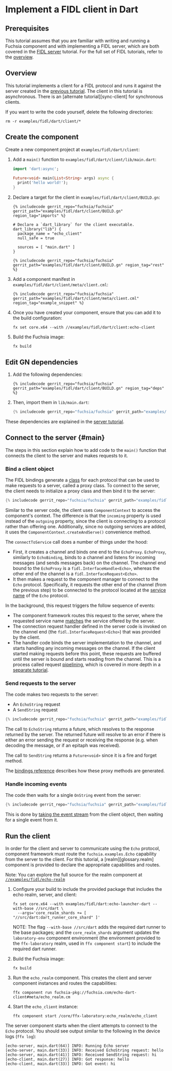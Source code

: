 # Implement a FIDL client in Dart

<!-- TODO(fxbug.dev/58758) <<../../common/client/overview.md>> -->

## Prerequisites

This tutorial assumes that you are familiar with writing and running a Fuchsia
component and with implementing a FIDL server, which are both covered in the
[FIDL server][server-tut] tutorial. For the full set of FIDL tutorials, refer
to the [overview][overview].

## Overview

This tutorial implements a client for a FIDL protocol and runs it
against the server created in the [previous tutorial][server-tut]. The client in this
tutorial is asynchronous. There is an [alternate tutorial][sync-client] for
synchronous clients.

If you want to write the code yourself, delete the following directories:

```posix-terminal
rm -r examples/fidl/dart/client/*
```

## Create the component

Create a new component project at `examples/fidl/dart/client`:

1. Add a `main()` function to `examples/fidl/dart/client/lib/main.dart`:

   ```dart
   import 'dart:async';

   Future<void> main(List<String> args) async {
     print('hello world!');
   }
   ```

1. Declare a target for the client in `examples/fidl/dart/client/BUILD.gn`:

   ```gn
   {% includecode gerrit_repo="fuchsia/fuchsia" gerrit_path="examples/fidl/dart/client/BUILD.gn" region_tag="imports" %}

   # Declare a `dart_library` for the client executable.
   dart_library("lib") {
     package_name = "echo_client"
     null_safe = true

     sources = [ "main.dart" ]
   }

   {% includecode gerrit_repo="fuchsia/fuchsia" gerrit_path="examples/fidl/dart/client/BUILD.gn" region_tag="rest" %}
   ```

1. Add a component manifest in `examples/fidl/dart/client/meta/client.cml`:

   ```json5
   {% includecode gerrit_repo="fuchsia/fuchsia" gerrit_path="examples/fidl/dart/client/meta/client.cml" region_tag="example_snippet" %}
   ```

1. Once you have created your component, ensure that you can add it to the
   build configuration:

   ```posix-terminal
   fx set core.x64 --with //examples/fidl/dart/client:echo-client
   ```

1. Build the Fuchsia image:

   ```
   fx build
   ```

## Edit GN dependencies

1. Add the following dependencies:

   ```gn
   {% includecode gerrit_repo="fuchsia/fuchsia" gerrit_path="examples/fidl/dart/client/BUILD.gn" region_tag="deps" %}
   ```

1. Then, import them in `lib/main.dart`:

   ```dart
   {% includecode gerrit_repo="fuchsia/fuchsia" gerrit_path="examples/fidl/dart/client/lib/main.dart" region_tag="imports" %}
   ```

These dependencies are explained in the [server tutorial][server-tut].

## Connect to the server {#main}

The steps in this section explain how to add code to the `main()` function
that connects the client to the server and makes requests to it.

### Bind a client object

The FIDL bindings generate a [class][proxy] for each protocol that can be used to make requests
to a server, called a proxy class. To connect to the server, the client needs to initialize
a proxy class and then bind it to the server:

```dart
{% includecode gerrit_repo="fuchsia/fuchsia" gerrit_path="examples/fidl/dart/client/lib/main.dart" region_tag="main" highlight="4,5,6,7" %}
```

Similar to the server code, the client uses `ComponentContext` to access the component's
context. The difference is that the `incoming` property is used instead of the `outgoing`
property, since the client is connecting to a protocol rather than offering one. Additionally,
since no outgoing services are added, it uses the `ComponentContext.createAndServe()`
convenience method.

The `connectToService` call does a number of things under the hood:

* First, it creates a channel and binds one end to the `EchoProxy`. `EchoProxy`, similarly to `EchoBinding`,
  binds to a channel and listens for incoming messages (and sends messages back) on the channel.
  The channel end bound to the `EchoProxy` is a `fidl.InterfaceHandle<Echo>`, whereas the other end
  of the channel is a `fidl.InterfaceRequest<Echo>`.
* It then makes a request to the component manager to connect to the `Echo` protocol. Specifically,
  it requests the other end of the channel (from the previous step) to be connected to the protocol
  located at the [service name][service-name] of the `Echo` protocol.

In the background, this request triggers the follow sequence of events:

* The component framework routes this request to the server, where the requested service name
  [matches][server-handler] the service offered by the server.
* The connection request handler defined in the server code is invoked on the channel end (the
  `fidl.InterfaceRequest<Echo>`) that was provided by the client.
* The handler code binds the server implementation to the channel, and starts handling any incoming
  messages on the channel. If the client started making requests before this point, these requests
  are buffered until the server is bound and starts reading from the channel. This is a process
  called request [pipelining][pipeline], which is covered in more depth in a
  [separate tutorial][pipeline-tut].

### Send requests to the server

The code makes two requests to the server:

* An `EchoString` request
* A `SendString` request

```dart
{% includecode gerrit_repo="fuchsia/fuchsia" gerrit_path="examples/fidl/dart/client/lib/main.dart" region_tag="main" highlight="9,10,11,12,13,14" %}
```

The call to `EchoString` returns a future, which resolves to the response
returned by the server. The returned future will resolve to an error if there is
either an error sending the request or receiving the response (e.g. when
decoding the message, or if an epitaph was received).

The call to `SendString` returns a `Future<void>` since it is a fire and forget
method.

The [bindings reference][bindings-ref] describes how these proxy methods are generated.

### Handle incoming events

The code then waits for a single `OnString` event from the server:

```dart
{% includecode gerrit_repo="fuchsia/fuchsia" gerrit_path="examples/fidl/dart/client/lib/main.dart" region_tag="main" highlight="15,16,17" %}
```

This is done by [taking the event stream][events] from the client object, then waiting
for a single event from it.

## Run the client

In order for the client and server to communicate using the `Echo` protocol,
component framework must route the `fuchsia.examples.Echo` capability from the
server to the client. For this tutorial, a [realm][glossary.realm] component is
provided to declare the appropriate capabilities and routes.

Note: You can explore the full source for the realm component at
[`//examples/fidl/echo-realm`](/examples/fidl/echo-realm)

1. Configure your build to include the provided package that includes the
   echo realm, server, and client:

   ```posix-terminal
   fx set core.x64 --with examples/fidl/dart:echo-launcher-dart --with-base //src/dart \
     --args='core_realm_shards += [ "//src/dart:dart_runner_core_shard" ]'
   ```

   NOTE: The flag `--with-base //src/dart` adds the required dart runner to the
   base packages; and the `core_realm_shards` argument updates the
   `laboratory-env` component environment (the environment provided to the
   `ffx-laboratory` realm, used in `ffx component start`) to include the
   required dart runner.

1. Build the Fuchsia image:

   ```posix-terminal
   fx build
   ```

1. Run the `echo_realm` component. This creates the client and server component
   instances and routes the capabilities:

    ```posix-terminal
    ffx component run fuchsia-pkg://fuchsia.com/echo-dart-client#meta/echo_realm.cm
    ```

1. Start the `echo_client` instance:

    ```posix-terminal
    ffx component start /core/ffx-laboratory:echo_realm/echo_client
    ```

The server component starts when the client attempts to connect to the `Echo`
protocol. You should see output similar to the following in the device logs
(`ffx log`):

```none {:.devsite-disable-click-to-copy}
[echo-server, main.dart(64)] INFO: Running Echo server
[echo-server, main.dart(33)] INFO: Received EchoString request: hello
[echo-server, main.dart(41)] INFO: Received SendString request: hi
[echo-client, main.dart(27)] INFO: Got response: hello
[echo-client, main.dart(33)] INFO: Got event: hi
```

<!-- xrefs -->
[bindings-ref]: /docs/reference/fidl/bindings/dart-bindings.md
[proxy]: /docs/reference/fidl/bindings/dart-bindings.md#proxy
[events]: /docs/reference/fidl/bindings/dart-bindings.md#protocol-events-client
[server-tut]: /docs/development/languages/fidl/tutorials/dart/basics/server.md
[server-handler]: /docs/development/languages/fidl/tutorials/dart/basics/server.md#handler
[overview]: /docs/development/languages/fidl/tutorials/overview.md
[environment]: /docs/concepts/components/v2/environments.md
[service-name]: /docs/reference/fidl/bindings/dart-bindings.md#discoverable
[pipeline]: /docs/development/api/fidl.md#request-pipelining
[pipeline-tut]: /docs/development/languages/fidl/tutorials/hlcpp/topics/request-pipelining.md
